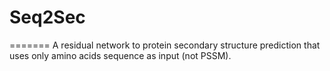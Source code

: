# Seq2Sec

=======
A residual network to protein secondary structure prediction that uses only amino acids sequence as input (not PSSM).
